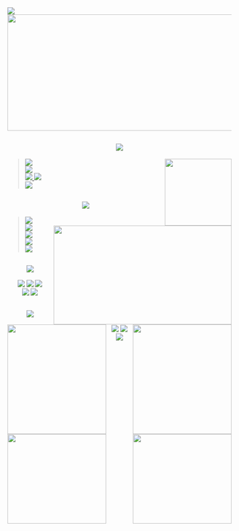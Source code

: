 <body>
    <img src="https://readme-typing-svg.demolab.com?font=Pixelify+Sans&weight=500&size=50&duration=6000&pause=300&color=A7A459&vCenter=true&multiline=true&repeat=false&width=1300&height=74&lines=Hi!+My+name+is+Ashuramaru"/>   
    <div align="left">
        <img src="https://github.com/Ashurumaru/Ashurumaru/assets/86610969/e3883127-8535-4e98-8b83-ef2e142888a8" width="550px" height="261px" align="center">
    </div>
    <h2 align="center">
        <img src="https://readme-typing-svg.demolab.com?font=Oceanwide+Primer&weight=500&size=30&duration=6000&repeat=false&color=A7A459&center=true&vCenter=true&width=800&height=70&lines=Something+about+me" />
    </h2>
    <div align="center">
        <img src="https://github.com/Ashurumaru/Ashurumaru/assets/86610969/faaa89f2-f1ec-4035-92a7-f5547467304c" align="right" width="150px" height="150px">
    </div>
    <div align="left">
        <blockquote>
            <div align="left">
                <img src="https://readme-typing-svg.demolab.com?font=Dhurjati&weight=400&size=20&duration=6000&repeat=false&color=A7A459&width=400&height=40&lines=🎓+I'm+a+3rd+year+student."/>
            </div>
            <div align="left">
                <img src="https://readme-typing-svg.demolab.com?font=Dhurjati&weight=400&size=20&duration=6000&repeat=false&color=A7A459&width=410&height=40&lines=💬+If+you+have+any+questions,+feel+free+to+contact+me;💬+on+social+media:"/>
            </div>
            <div align="left">
                <a href="https://t.me/ashurumaru" target="_blank">
                    <img src="https://img.shields.io/badge/Ashurumaru%20-%231DA1F2.svg?&style=for-the-badge&logo=Telegram&logoColor=white"/>
                </a> 
                <a href="https://discordapp.com/users/572333393384308746" target="_blank">
                    <img src="https://img.shields.io/badge/ashurumaru%20-%237289DA.svg?&style=for-the-badge&logo=discord&logoColor=white"/><br>
                </a>
                <a href="mailto:ashuramarumaru@gmail.com" target="_blank">
                    <img src="https://img.shields.io/badge/ashurumarumaru@gmail.com%20-%23c71610.svg?&style=for-the-badge&logo=gmail&logoColor=white"/>
                </a>
            </div>
        </blockquote>
    </div>    
    <h2 align="center">
        <img src="https://readme-typing-svg.demolab.com?font=Oceanwide+Primer&weight=500&size=30&duration=6000&repeat=false&color=A7A459&center=true&vCenter=true&width=800&height=70&lines=💻+What+I+work+on+in+my+spare+time"/>
    </h2>
    <div align="center">
        <img src="https://github.com/Ashurumaru/Ashurumaru/assets/86610969/68d7422b-b460-416d-91af-198e4863cadc" align="right" width="400px" height="222px">
    </div>
    <p align="center">
        <blockquote>
            <div align="left">
                <img src="https://readme-typing-svg.demolab.com?font=Dhurjati&weight=400&size=20&duration=6000&repeat=false&color=A7A459&width=400&height=40&lines=-+Improving+my+programming+skills"/>
            </div>
            <div align="left">
                <img src="https://readme-typing-svg.demolab.com?font=Dhurjati&weight=400&size=20&duration=6000&repeat=false&color=A7A459&width=400&height=40&lines=-+Developing+telegram+bots"/>
            </div>
            <div align="left">
                <img src="https://readme-typing-svg.demolab.com?font=Dhurjati&weight=400&size=20&duration=6000&repeat=false&color=A7A459&width=400&height=40&lines=-+Studying+Data+Science"/>
            </div>
            <div align="left">
                <img src="https://readme-typing-svg.demolab.com?font=Dhurjati&weight=400&size=20&duration=6000&repeat=false&color=A7A459&width=400&height=40&lines=-+A+few+small+projects+I+have+in+mind"/>
            </div>
            <div align="left">
                <img src="https://readme-typing-svg.demolab.com?font=Dhurjati&weight=400&size=20&duration=6000&repeat=false&color=A7A459&width=400&height=40&lines=-+Reading+manga"/>
            </div>
        </blockquote>
    </p>  
    <h2 align="center">
        <img src="https://readme-typing-svg.demolab.com?font=Oceanwide+Primer&weight=500&size=30&duration=6000&repeat=false&color=A7A459&center=true&vCenter=true&width=800&height=70&lines=Knowledge" />
    </h2>
    <div align="center">
        <img src="https://github.com/Ashurumaru/Ashurumaru/assets/86610969/a98b4964-b270-4bf1-a146-07566a5e9202" align="right" width="222px" height="246px">
    </div>
    <div align="center">
        <img src="https://github.com/Ashurumaru/Ashurumaru/assets/86610969/4e71c44d-2ac9-4a18-a7cf-486340f7d87c" align="left" width="222px" height="246px">
    </div>
    <p align="center">
        <img src="https://img.shields.io/badge/adobe%20photoshop%20-%2331A8FF.svg?&style=for-the-badge&logo=adobe%20photoshop&logoColor=white"/> 
        <img src="https://img.shields.io/badge/python%20-%233776AB.svg?&style=for-the-badge&logo=python&logoColor=white"/>
        <img src="https://img.shields.io/badge/c%23%20-%23239120.svg?&style=for-the-badge&logo=c-sharp&logoColor=white"/><br>
        <img src="https://img.shields.io/badge/WPF%20-%231C1C1C.svg?&style=for-the-badge&logo=windows&logoColor=white"/>
        <img src="https://img.shields.io/badge/Transact--SQL%20-%23192A2E.svg?&style=for-the-badge&logo=microsoft-sql-server&logoColor=white"/>
    </p>
    <h2 align="center">
        <img src="https://readme-typing-svg.demolab.com?font=Oceanwide+Primer&weight=500&size=30&duration=6000&repeat=false&color=A7A459&center=true&vCenter=true&width=800&height=70&lines=On+the+horizon"/>
    </h2>
    <div align="center">
        <img src="https://github.com/Ashurumaru/Ashurumaru/assets/86610969/a96e669f-5723-4ba3-8ba0-404b0ec97f2f" align="right" width="222px" height="201px">
    </div>
    <div align="center">
        <img src="https://github.com/Ashurumaru/Ashurumaru/assets/86610969/d2431e98-d908-49ac-8fb7-8fb054984c8e" align="left" width="222px" height="201px">
    </div>
  <p align="center">
    <img src="https://img.shields.io/badge/git%20-%23F05033.svg?&style=for-the-badge&logo=git&logoColor=white"/>
    <img src="https://img.shields.io/badge/html5%20-%23E34F26.svg?&style=for-the-badge&logo=html5&logoColor=white"/>
    <img src="https://img.shields.io/badge/css3%20-%231572B6.svg?&style=for-the-badge&logo=css3&logoColor=white"/><br>
    </p>
</body>


<!-- 
<img src="https://github.com/Ashurumaru/Ashurumaru/raw/assets/86610969/6742ef58-8fbd-4889-8154-fd5376fc6ca8"/> 
<img src="https://media.giphy.com/media/sf5IyW8Eqf8Mo/giphy.gif" width="100%" height="100%" />
![![totoro](https://github.com/Ashurumaru/Ashurumaru/assets/86610969/12baa50c-f403-4a10-8375-24f2a6b623a1)
ghibli](https://github.com/Ashurumaru/Ashurumaru/assets/86610969/a96e669f-5723-4ba3-8ba0-404b0ec97f2f)
![aniyuki-gojo-satoru](https://github.com/Ashurumaru/Ashurumaru/assets/86610969/3aa9ba77-55a7-4957-9363-25971a83742b)
![tumblr_3545c87b68c634512f64603d16f41dd7_4e21ffef_540](https://github.com/Ashurumaru/Ashurumaru/assets/86610969/d2431e98-d908-49ac-8fb7-8fb054984c8e)
![d8aad938f2beea672124ebf1309584c7](https://github.com/Ashurumaru/Ashurumaru/assets/86610969/a98b4964-b270-4bf1-a146-07566a5e9202)
![5c0b51b7c80771ed729d0da9ad76d099](https://github.com/Ashurumaru/Ashurumaru/assets/86610969/a461756b-98da-4645-a9ed-21860cf9037c)
![aniyuki-oshi-no-ko-gif-19](https://github.com/Ashurumaru/Ashurumaru/assets/86610969/be320254-9ec9-4c8a-af4c-a528895beec8)
![d55f4582f07a35d01d0ccac03791072b](https://github.com/Ashurumaru/Ashurumaru/assets/86610969/4e71c44d-2ac9-4a18-a7cf-486340f7d87c)
<img src="https://img.shields.io/badge/node.js%20-%2343853D.svg?&style=for-the-badge&logo=node.js&logoColor=white"/>  <img src="https://img.shields.io/badge/javascript%20-%23323330.svg?&style=for-the-badge&logo=javascript&logoColor=%23F7DF1E"/> -->

